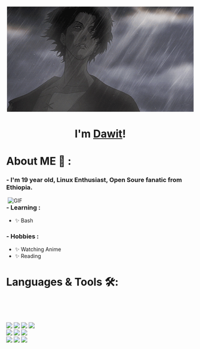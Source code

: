 <p align="center">
  <img src="https://github.com/Dawit-Sh/Dawit-Sh/blob/main/samurai.gif" alt="Banner"></a>
</p>
<h1 align="center">I'm <a href="https://dawit-sh.github.io/">Dawit</a>!</h1>

# About ME 💬 :

### - I'm 19 year old, Linux Enthusiast, Open Soure fanatic from Ethiopia.

<img hight="400" width="500" alt="GIF" align="right" src="https://github.com/Dawit-Sh/Dawit-Sh/blob/main/1936.gif">

### - Learning :
- ✨ Bash 

### - Hobbies : 
- ✨ Watching Anime
- ✨ Reading

# Languages & Tools 🛠:
</br>
<p>
  <!--<img align="left" width="490" height="165" src="https://github-readme-stats.vercel.app/api?username=Dawit-Sh&show_icons=true&hide_border=false&line_height=20&title_color=f69673&icon_color=1b93c9&show_owner=true"/>-->
  <br>
  <p>
    <img src="https://img.shields.io/badge/-Visual%20Studio%20Code-23A9F2?style=flat-square&logo=Visual%20Studio%20Code&logoColor=white"/>
    <img src="https://img.shields.io/badge/-Github-181717?style=flat-square&logo=GitHub&logoColor=white"/>
    <img src="https://img.shields.io/badge/-Git-F44D27?style=flat-square&logo=Git&logoColor=white"/>
    <img src="https://img.shields.io/badge/-Obsidian-5849BE?style=flat-square&logo=Obsidian&logoColor=white"/><br>
    <img src="https://img.shields.io/badge/-OpenSuse-42B883?style=flat-square&logo=OpenSuse&logoColor=white"/>
    <img src="https://img.shields.io/badge/-Vim-42B883?style=flat-square&logo=Vim&logoColor=white"/>
    <img src="https://img.shields.io/badge/-HTML5-E34F26?style=flat-square&logo=HTML5&logoColor=white"/><br>
    <img src="https://img.shields.io/badge/-CSS3-1572B6?style=flat-square&logo=CSS3&logoColor=white"/>
    <img src="https://img.shields.io/badge/Linux-black?style=flat-square&logo=linux"/>
    <img src="https://img.shields.io/badge/Android-05150C?style=flat-square&logo=android"/><br>
  </p>
</p>





